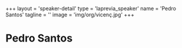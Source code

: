 +++
layout = 'speaker-detail'
type = 'laprevia_speaker'
name = 'Pedro Santos'
tagline = ''
image = 'img/org/vicenç.jpg'
+++

# Pedro Santos
